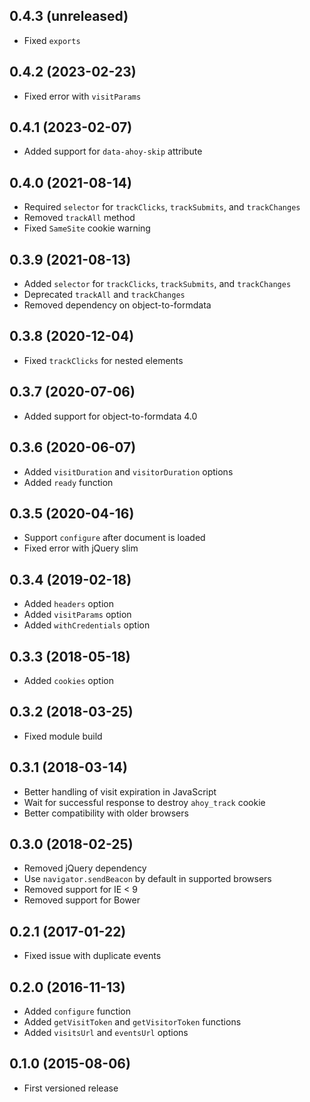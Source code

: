 ## 0.4.3 (unreleased)

- Fixed `exports`

## 0.4.2 (2023-02-23)

- Fixed error with `visitParams`

## 0.4.1 (2023-02-07)

- Added support for `data-ahoy-skip` attribute

## 0.4.0 (2021-08-14)

- Required `selector` for `trackClicks`, `trackSubmits`, and `trackChanges`
- Removed `trackAll` method
- Fixed `SameSite` cookie warning

## 0.3.9 (2021-08-13)

- Added `selector` for `trackClicks`, `trackSubmits`, and `trackChanges`
- Deprecated `trackAll` and `trackChanges`
- Removed dependency on object-to-formdata

## 0.3.8 (2020-12-04)

- Fixed `trackClicks` for nested elements

## 0.3.7 (2020-07-06)

- Added support for object-to-formdata 4.0

## 0.3.6 (2020-06-07)

- Added `visitDuration` and `visitorDuration` options
- Added `ready` function

## 0.3.5 (2020-04-16)

- Support `configure` after document is loaded
- Fixed error with jQuery slim

## 0.3.4 (2019-02-18)

- Added `headers` option
- Added `visitParams` option
- Added `withCredentials` option

## 0.3.3 (2018-05-18)

- Added `cookies` option

## 0.3.2 (2018-03-25)

- Fixed module build

## 0.3.1 (2018-03-14)

- Better handling of visit expiration in JavaScript
- Wait for successful response to destroy `ahoy_track` cookie
- Better compatibility with older browsers

## 0.3.0 (2018-02-25)

- Removed jQuery dependency
- Use `navigator.sendBeacon` by default in supported browsers
- Removed support for IE < 9
- Removed support for Bower

## 0.2.1 (2017-01-22)

- Fixed issue with duplicate events

## 0.2.0 (2016-11-13)

- Added `configure` function
- Added `getVisitToken` and `getVisitorToken` functions
- Added `visitsUrl` and `eventsUrl` options

## 0.1.0 (2015-08-06)

- First versioned release
